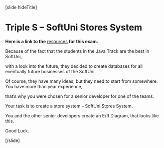[slide hideTitle]

# Triple S – SoftUni Stores System

**Here is a link to the** [resources](https://videos.softuni.org/resources/java/java-mysql/10.Final-Exam-Resources.zip) **for this exam.**

Because of the fact that the students in the Java Track are the best in SoftUni, 

with а look into the future, they decided to create databases for all eventually future businesses of the SoftUni. 

Of course, they have many ideas, but they need to start from somewhere. You have more than year experience, 

that’s why you were chosen for a senior developer for one of the teams. 

Your task is to create a store system – SoftUni Stores System. 

You and the other senior developers create an E/R Diagram, that looks like this. 

Good Luck.

[/slide]
